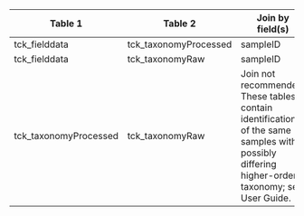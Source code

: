 |Table 1|Table 2|Join by field(s)|
|------------------------|------------------------|-------------------------------|
tck_fielddata|tck_taxonomyProcessed|sampleID
tck_fielddata|tck_taxonomyRaw|sampleID
tck_taxonomyProcessed|tck_taxonomyRaw|Join not recommended. These tables contain identifications of the same samples with possibly differing higher-order taxonomy; see User Guide.
